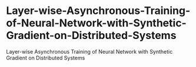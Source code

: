 # Layer-wise-Asynchronous-Training-of-Neural-Network-with-Synthetic-Gradient-on-Distributed-Systems
Layer-wise Asynchronous Training of Neural Network with Synthetic Gradient on Distributed Systems
